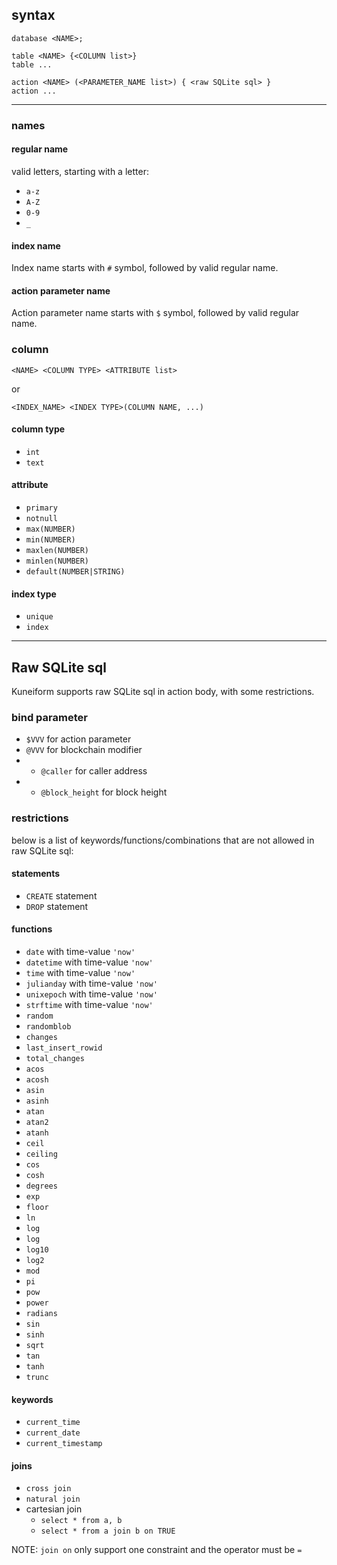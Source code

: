 
## syntax
```
database <NAME>;

table <NAME> {<COLUMN list>}
table ...

action <NAME> (<PARAMETER_NAME list>) { <raw SQLite sql> }
action ...
```

---

### names

#### regular name
valid letters, starting with a letter:
* `a-z`
* `A-Z`
* `0-9`
* `_`

#### index name

Index name starts with `#` symbol, followed by valid regular name.

#### action parameter name

Action parameter name starts with `$` symbol, followed by valid regular name.

### column

`<NAME> <COLUMN TYPE> <ATTRIBUTE list>`

or

`<INDEX_NAME> <INDEX TYPE>(COLUMN NAME, ...)`

#### column type

* `int`
* `text`

#### attribute

* `primary`
* `notnull`
* `max(NUMBER)`
* `min(NUMBER)`
* `maxlen(NUMBER)`
* `minlen(NUMBER)`
* `default(NUMBER|STRING)`

#### index type

* `unique`
* `index`

---

## Raw SQLite sql

Kuneiform supports raw SQLite sql in action body, with some restrictions.

### bind parameter

* `$VVV` for action parameter
* `@VVV` for blockchain modifier
* * `@caller` for caller address
* * `@block_height` for block height

### restrictions
below is a list of keywords/functions/combinations that are not allowed in raw SQLite sql:

#### statements

* `CREATE` statement
* `DROP` statement

#### functions

* `date` with time-value `'now'`
* `datetime` with time-value `'now'`
* `time` with time-value `'now'`
* `julianday` with time-value `'now'`
* `unixepoch` with time-value `'now'`
* `strftime` with time-value `'now'`
* `random`
* `randomblob`
* `changes`
* `last_insert_rowid`
* `total_changes`
* `acos`
* `acosh`
* `asin`
* `asinh`
* `atan`
* `atan2`
* `atanh`
* `ceil`
* `ceiling`
* `cos`
* `cosh`
* `degrees`
* `exp`
* `floor`
* `ln`
* `log`
* `log`
* `log10`
* `log2`
* `mod`
* `pi`
* `pow`
* `power`
* `radians`
* `sin`
* `sinh`
* `sqrt`
* `tan`
* `tanh`
* `trunc`

#### keywords

* `current_time`
* `current_date`
* `current_timestamp`

#### joins

* `cross join`
* `natural join`
* cartesian join
  * `select * from a, b`
  * `select * from a join b on TRUE`

NOTE: `join on` only support one constraint and the operator must be `=`